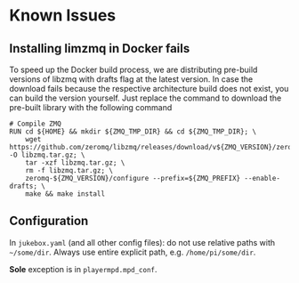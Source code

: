 # Known Issues

## Installing limzmq in Docker fails

To speed up the Docker build process, we are distributing pre-build versions of libzmq with drafts flag at the latest version. In case the download fails because the respective architecture build does not exist, you can build the version yourself. Just replace the command to download the pre-built library with the following command

```
# Compile ZMQ
RUN cd ${HOME} && mkdir ${ZMQ_TMP_DIR} && cd ${ZMQ_TMP_DIR}; \
    wget https://github.com/zeromq/libzmq/releases/download/v${ZMQ_VERSION}/zeromq-${ZMQ_VERSION}.tar.gz -O libzmq.tar.gz; \
    tar -xzf libzmq.tar.gz; \
    rm -f libzmq.tar.gz; \
    zeromq-${ZMQ_VERSION}/configure --prefix=${ZMQ_PREFIX} --enable-drafts; \
    make && make install
```

## Configuration

In `jukebox.yaml` (and all other config files): do not use relative paths with `~/some/dir`.
Always use entire explicit path, e.g. `/home/pi/some/dir`.

**Sole** exception is in `playermpd.mpd_conf`.
